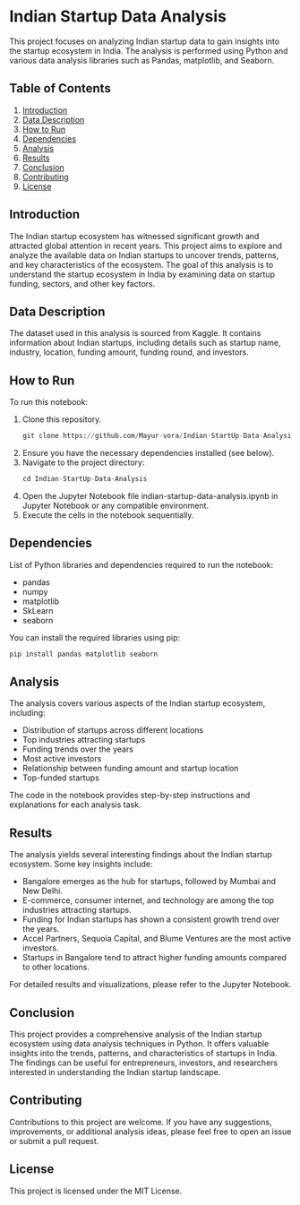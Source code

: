 # Indian Startup Data Analysis

This project focuses on analyzing Indian startup data to gain insights into the startup ecosystem in India. The analysis is performed using Python and various data analysis libraries such as Pandas, matplotlib, and Seaborn.

## Table of Contents

1. [Introduction](#introduction)
2. [Data Description](#data-description)
3. [How to Run](#how-to-run)
4. [Dependencies](#dependencies)
5. [Analysis](#analysis)
6. [Results](#results)
7. [Conclusion](#conclusion)
8. [Contributing](#contributing)
9. [License](#license)

## Introduction

The Indian startup ecosystem has witnessed significant growth and attracted global attention in recent years. This project aims to explore and analyze the available data on Indian startups to uncover trends, patterns, and key characteristics of the ecosystem. The goal of this analysis is to understand the startup ecosystem in India by examining data on startup funding, sectors, and other key factors.

## Data Description

The dataset used in this analysis is sourced from Kaggle. It contains information about Indian startups, including details such as startup name, industry, location, funding amount, funding round, and investors.

## How to Run

To run this notebook:

1. Clone this repository.
   ```python
   git clone https://github.com/Mayur-vora/Indian-StartUp-Data-Analysis.git
   ```
2. Ensure you have the necessary dependencies installed (see below).
3. Navigate to the project directory:
   ```python
   cd Indian-StartUp-Data-Analysis
   ```
4. Open the Jupyter Notebook file indian-startup-data-analysis.ipynb in Jupyter Notebook or any compatible environment.
5. Execute the cells in the notebook sequentially.

## Dependencies

List of Python libraries and dependencies required to run the notebook:

- pandas
- numpy
- matplotlib
- SkLearn
- seaborn

You can install the required libraries using pip:
```python
pip install pandas matplotlib seaborn
```
## Analysis

The analysis covers various aspects of the Indian startup ecosystem, including:

- Distribution of startups across different locations
- Top industries attracting startups
- Funding trends over the years
- Most active investors
- Relationship between funding amount and startup location
- Top-funded startups

The code in the notebook provides step-by-step instructions and explanations for each analysis task.

## Results
The analysis yields several interesting findings about the Indian startup ecosystem. Some key insights include:

- Bangalore emerges as the hub for startups, followed by Mumbai and New Delhi.
- E-commerce, consumer internet, and technology are among the top industries attracting startups.
- Funding for Indian startups has shown a consistent growth trend over the years.
- Accel Partners, Sequoia Capital, and Blume Ventures are the most active investors.
- Startups in Bangalore tend to attract higher funding amounts compared to other locations.

For detailed results and visualizations, please refer to the Jupyter Notebook.

## Conclusion
This project provides a comprehensive analysis of the Indian startup ecosystem using data analysis techniques in Python. It offers valuable insights into the trends, patterns, and characteristics of startups in India. The findings can be useful for entrepreneurs, investors, and researchers interested in understanding the Indian startup landscape.

## Contributing
Contributions to this project are welcome. If you have any suggestions, improvements, or additional analysis ideas, please feel free to open an issue or submit a pull request.

## License
This project is licensed under the MIT License.

